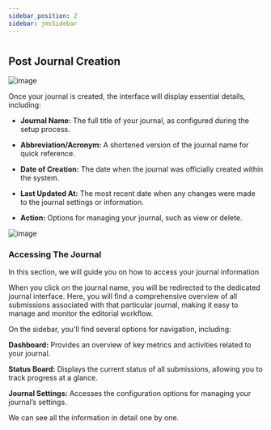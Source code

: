 ```yaml
---
sidebar_position: 2
sidebar: jmsSidebar
---
```


#

## **Post Journal Creation**

![image](https://cdn.kryoni.com/kryoni-docs/images/overview.png)

Once your journal is created, the interface will display essential details, including:

- **Journal Name:** The full title of your journal, as configured during the setup process.

- **Abbreviation/Acronym:** A shortened version of the journal name for quick reference.

- **Date of Creation:** The date when the journal was officially created within the system.

- **Last Updated At:** The most recent date when any changes were made to the journal settings or information.

- **Action:** Options for managing your journal, such as view or delete.

![image](https://cdn.kryoni.com/kryoni-docs/images/submission-list.png)

### **Accessing The Journal**

In this section, we will guide you on how to access your journal information

When you click on the journal name, you will be redirected to the dedicated journal interface. Here, you will find a comprehensive overview of all submissions associated with that particular journal, making it easy to manage and monitor the editorial workflow.

On the sidebar, you'll find several options for navigation, including:

**Dashboard:** Provides an overview of key metrics and activities related to your journal.

**Status Board:** Displays the current status of all submissions, allowing you to track progress at a glance.

**Journal Settings:** Accesses the configuration options for managing your journal’s settings.

We can see all the information in detail one by one.
